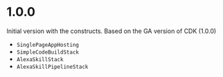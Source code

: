 # 1.0.0

Initial version with the constructs. Based on the GA version of CDK (1.0.0)

* `SinglePageAppHosting`
* `SimpleCodeBuildStack`
* `AlexaSkillStack`
* `AlexaSkillPipelineStack`
